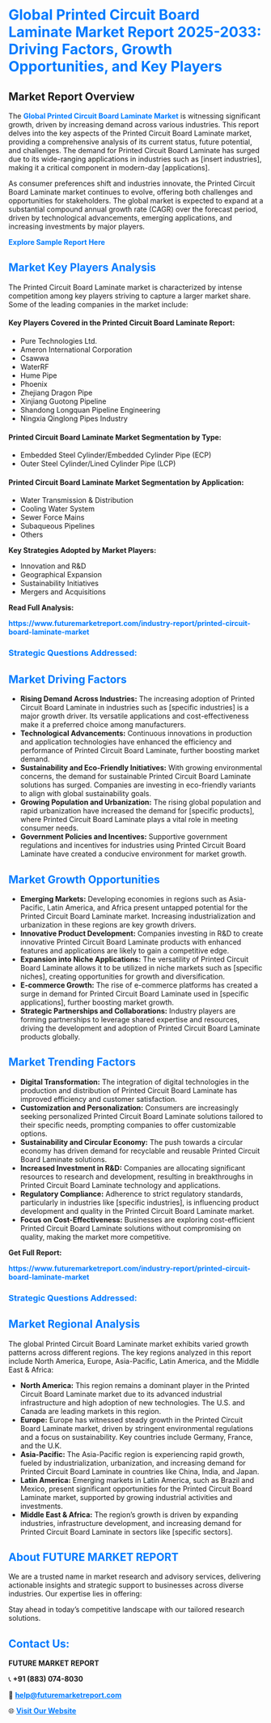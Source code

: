 <h1 style="color: #007BFF;">Global Printed Circuit Board Laminate Market Report 2025-2033: Driving Factors, Growth Opportunities, and Key Players</h1>

<section id="overview">
<h2>Market Report Overview</h2>
<p>The <a href="https://www.futuremarketreport.com/industry-report/printed-circuit-board-laminate-market" style="color: #007BFF; text-decoration: none;"><strong>Global Printed Circuit Board Laminate Market</strong></a> is witnessing significant growth, driven by increasing demand across various industries. This report delves into the key aspects of the Printed Circuit Board Laminate market, providing a comprehensive analysis of its current status, future potential, and challenges. The demand for Printed Circuit Board Laminate has surged due to its wide-ranging applications in industries such as [insert industries], making it a critical component in modern-day [applications].</p>
<p>As consumer preferences shift and industries innovate, the Printed Circuit Board Laminate market continues to evolve, offering both challenges and opportunities for stakeholders. The global market is expected to expand at a substantial compound annual growth rate (CAGR) over the forecast period, driven by technological advancements, emerging applications, and increasing investments by major players.</p>
</section>

<section id="overview">
<p><a href="https://www.futuremarketreport.com/request-sample/reportId=35447" style="color: #007BFF; text-decoration: none;"><strong>Explore Sample Report Here</strong></a></p>
</section>

<section id="key-players">
<h2 style="color: #007BFF;">Market Key Players Analysis</h2>
<p>The Printed Circuit Board Laminate market is characterized by intense competition among key players striving to capture a larger market share. Some of the leading companies in the market include:</p>
<h4>Key Players Covered in the Printed Circuit Board Laminate Report:</h4>
<ul><li>Pure Technologies Ltd.</li><li>Ameron International Corporation</li><li>Csawwa</li><li>WaterRF</li><li>Hume Pipe</li><li>Phoenix</li><li>Zhejiang Dragon Pipe</li><li>Xinjiang Guotong Pipeline</li><li>Shandong Longquan Pipeline Engineering</li><li>Ningxia Qinglong Pipes Industry</li></ul>
<h4>Printed Circuit Board Laminate Market Segmentation by Type:</h4>
<ul><li>Embedded Steel Cylinder/Embedded Cylinder Pipe (ECP)</li><li>Outer Steel Cylinder/Lined Cylinder Pipe (LCP)</li></ul>

<h4>Printed Circuit Board Laminate Market Segmentation by Application:</h4>
<ul><li>Water Transmission &amp; Distribution</li><li>Cooling Water System</li><li>Sewer Force Mains</li><li>Subaqueous Pipelines</li><li>Others</li></ul>
<p><strong>Key Strategies Adopted by Market Players:</strong></p>
<ul>
<li>Innovation and R&D</li>
<li>Geographical Expansion</li>
<li>Sustainability Initiatives</li>
<li>Mergers and Acquisitions</li>
</ul>
</section>

<section>
<p><strong>Read Full Analysis: </strong></p><a href="https://www.futuremarketreport.com/industry-report/printed-circuit-board-laminate-market" style="color: #007BFF; text-decoration: none;"><strong>https://www.futuremarketreport.com/industry-report/printed-circuit-board-laminate-market</strong></a>
<h3 style="color: #007BFF;">Strategic Questions Addressed:</h3>
</section>

<section id="driving-factors">
<h2 style="color: #007BFF;">Market Driving Factors</h2>
<ul>
<li><strong>Rising Demand Across Industries:</strong> The increasing adoption of Printed Circuit Board Laminate in industries such as [specific industries] is a major growth driver. Its versatile applications and cost-effectiveness make it a preferred choice among manufacturers.</li>
<li><strong>Technological Advancements:</strong> Continuous innovations in production and application technologies have enhanced the efficiency and performance of Printed Circuit Board Laminate, further boosting market demand.</li>
<li><strong>Sustainability and Eco-Friendly Initiatives:</strong> With growing environmental concerns, the demand for sustainable Printed Circuit Board Laminate solutions has surged. Companies are investing in eco-friendly variants to align with global sustainability goals.</li>
<li><strong>Growing Population and Urbanization:</strong> The rising global population and rapid urbanization have increased the demand for [specific products], where Printed Circuit Board Laminate plays a vital role in meeting consumer needs.</li>
<li><strong>Government Policies and Incentives:</strong> Supportive government regulations and incentives for industries using Printed Circuit Board Laminate have created a conducive environment for market growth.</li>
</ul>
</section>

<section id="growth-opportunities">
<h2 style="color: #007BFF;">Market Growth Opportunities</h2>
<ul>
<li><strong>Emerging Markets:</strong> Developing economies in regions such as Asia-Pacific, Latin America, and Africa present untapped potential for the Printed Circuit Board Laminate market. Increasing industrialization and urbanization in these regions are key growth drivers.</li>
<li><strong>Innovative Product Development:</strong> Companies investing in R&D to create innovative Printed Circuit Board Laminate products with enhanced features and applications are likely to gain a competitive edge.</li>
<li><strong>Expansion into Niche Applications:</strong> The versatility of Printed Circuit Board Laminate allows it to be utilized in niche markets such as [specific niches], creating opportunities for growth and diversification.</li>
<li><strong>E-commerce Growth:</strong> The rise of e-commerce platforms has created a surge in demand for Printed Circuit Board Laminate used in [specific applications], further boosting market growth.</li>
<li><strong>Strategic Partnerships and Collaborations:</strong> Industry players are forming partnerships to leverage shared expertise and resources, driving the development and adoption of Printed Circuit Board Laminate products globally.</li>
</ul>
</section>

<section id="trending-factors">
<h2 style="color: #007BFF;">Market Trending Factors</h2>
<ul>
<li><strong>Digital Transformation:</strong> The integration of digital technologies in the production and distribution of Printed Circuit Board Laminate has improved efficiency and customer satisfaction.</li>
<li><strong>Customization and Personalization:</strong> Consumers are increasingly seeking personalized Printed Circuit Board Laminate solutions tailored to their specific needs, prompting companies to offer customizable options.</li>
<li><strong>Sustainability and Circular Economy:</strong> The push towards a circular economy has driven demand for recyclable and reusable Printed Circuit Board Laminate solutions.</li>
<li><strong>Increased Investment in R&D:</strong> Companies are allocating significant resources to research and development, resulting in breakthroughs in Printed Circuit Board Laminate technology and applications.</li>
<li><strong>Regulatory Compliance:</strong> Adherence to strict regulatory standards, particularly in industries like [specific industries], is influencing product development and quality in the Printed Circuit Board Laminate market.</li>
<li><strong>Focus on Cost-Effectiveness:</strong> Businesses are exploring cost-efficient Printed Circuit Board Laminate solutions without compromising on quality, making the market more competitive.</li>
</ul>
</section>

<section>
<p><strong>Get Full Report: </strong></p><a href="https://www.futuremarketreport.com/industry-report/printed-circuit-board-laminate-market" style="color: #007BFF; text-decoration: none;"><strong>https://www.futuremarketreport.com/industry-report/printed-circuit-board-laminate-market</strong></a>
<h3 style="color: #007BFF;">Strategic Questions Addressed:</h3>
</section>


<section id="regional-analysis">
<h2 style="color: #007BFF;">Market Regional Analysis</h2>
<p>The global Printed Circuit Board Laminate market exhibits varied growth patterns across different regions. The key regions analyzed in this report include North America, Europe, Asia-Pacific, Latin America, and the Middle East & Africa:</p>
<ul>
<li><strong>North America:</strong> This region remains a dominant player in the Printed Circuit Board Laminate market due to its advanced industrial infrastructure and high adoption of new technologies. The U.S. and Canada are leading markets in this region.</li>
<li><strong>Europe:</strong> Europe has witnessed steady growth in the Printed Circuit Board Laminate market, driven by stringent environmental regulations and a focus on sustainability. Key countries include Germany, France, and the U.K.</li>
<li><strong>Asia-Pacific:</strong> The Asia-Pacific region is experiencing rapid growth, fueled by industrialization, urbanization, and increasing demand for Printed Circuit Board Laminate in countries like China, India, and Japan.</li>
<li><strong>Latin America:</strong> Emerging markets in Latin America, such as Brazil and Mexico, present significant opportunities for the Printed Circuit Board Laminate market, supported by growing industrial activities and investments.</li>
<li><strong>Middle East & Africa:</strong> The region’s growth is driven by expanding industries, infrastructure development, and increasing demand for Printed Circuit Board Laminate in sectors like [specific sectors].</li>
</ul>
</section>

<footer>
<h2 style="color: #007BFF;">About FUTURE MARKET REPORT</h2>
<p>We are a trusted name in market research and advisory services, delivering actionable insights and strategic support to businesses across diverse industries. Our expertise lies in offering:</p>

<p>Stay ahead in today’s competitive landscape with our tailored research solutions.</p>

<h2 style="color: #007BFF;">Contact Us:</h2>
<p><strong>FUTURE MARKET REPORT</strong></p>
<p>📞 <strong>+91 (883) 074-8030</strong></p>
<p>📧 <strong><a href="mailto:help@futuremarketreport.com" style="color: #007BFF;">help@futuremarketreport.com</a></strong></p>
<p>🌐 <strong><a href="https://www.futuremarketreport.com/" style="color: #007BFF;">Visit Our Website</a></strong></p>
</footer>